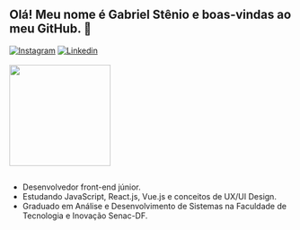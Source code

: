## Olá! Meu nome é Gabriel Stênio e boas-vindas ao meu GitHub. 🤘

<div>
  <a href="https://www.instagram.com/gstnio" target="_blank"><img src="https://img.shields.io/badge/-Instagram-informational?style=flat&logo=instagram&logoColor=white" alt="Instagram"></a>
   <a href="https://www.linkedin.com/in/gstenio/" target="_blank"><img src="https://img.shields.io/badge/LinkedIn-informational?style=flat&logo=linkedin&labelColor=informational" alt="Linkedin"></a>
</div><br>

<div>
  <img height="180em" src="https://github-readme-stats.vercel.app/api/top-langs/?username=gstenio&layout=compact&langs_count=8&theme=hightcontrast"/>
</div>

##

<ul>
  <li>Desenvolvedor front-end júnior.</li>
  <li>Estudando JavaScript, React.js, Vue.js e conceitos de UX/UI Design.</li>
  <li>Graduado em Análise e Desenvolvimento de Sistemas na Faculdade de Tecnologia e Inovação Senac-DF.</li>
</ul>

##



<!--
**gstenio/gstenio** is a ✨ _special_ ✨ repository because its `README.md` (this file) appears on your GitHub profile.

Here are some ideas to get you started:

- 🔭 I’m currently working on ...
- 🌱 I’m currently learning ...
- 👯 I’m looking to collaborate on ...
- 🤔 I’m looking for help with ...
- 💬 Ask me about ...
- 📫 How to reach me: ...
- 😄 Pronouns: ...
- ⚡ Fun fact: ...
-->
